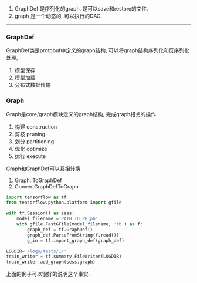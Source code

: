 1. GraphDef 是序列化的graph, 是可以save和restore的文件.
2. graph 是一个动态的, 可以执行的DAG.


---
### GraphDef
GraphDef类是protobuf中定义的graph结构, 可以将graph结构序列化和反序列化处理,
1. 模型保存
2. 模型加载
3. 分布式数据传输


### Graph
Graph是core/graph模块定义的graph结构, 完成graph相关的操作
1. 构建 construction
2. 剪枝 pruning
3. 划分 partitioning
4. 优化 optimize
5. 运行 execute

Graph和GraphDef可以互相转换
1. Graph::ToGraphDef
2. ConvertGraphDefToGraph



```python
import tensorflow as tf
from tensorflow.python.platform import gfile

with tf.Session() as sess:
    model_filename ='PATH_TO_PB.pb'
    with gfile.FastGFile(model_filename, 'rb') as f:
        graph_def = tf.GraphDef()
        graph_def.ParseFromString(f.read())
        g_in = tf.import_graph_def(graph_def)

LOGDIR='/logs/tests/1/'
train_writer = tf.summary.FileWriter(LOGDIR)
train_writer.add_graph(sess.graph)

```

上面的例子可以很好的说明这个事实.

